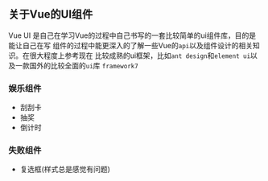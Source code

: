 ## 关于Vue的UI组件
Vue UI 是自己在学习Vue的过程中自己书写的一套比较简单的ui组件库，目的是能让自己在写
组件的过程中能更深入的了解一些Vue的`api`以及组件设计的相关知识。在很大程度上参考现在
比较成熟的ui框架，比如`ant design`和`element ui`以及一款国外的比较全面的`ui`库
`framework7`

### 娱乐组件
* 刮刮卡
* 抽奖
* 倒计时
### 失败组件
* 复选框(样式总是感觉有问题)
